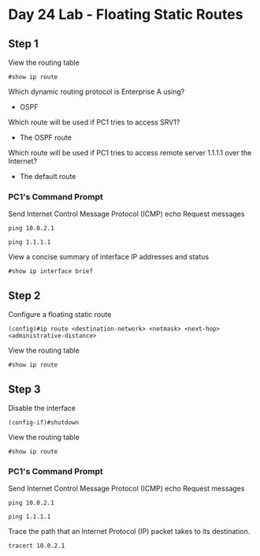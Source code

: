 # Day 24 Lab - Floating Static Routes

## Step 1

View the routing table

```
#show ip route
```

Which dynamic routing protocol is Enterprise A using?

- OSPF

Which route will be used if PC1 tries to access SRV1?

- The OSPF route

Which route will be used if PC1 tries to access remote server 1.1.1.1 over the Internet?

- The default route

### PC1's Command Prompt

Send Internet Control Message Protocol (ICMP) echo Request messages

```
ping 10.0.2.1
```

```
ping 1.1.1.1
```

View a concise summary of interface IP addresses and status

```
#show ip interface brief
```

## Step 2

Configure a floating static route

```
(config)#ip route <destination-network> <netmask> <next-hop> <administrative-distance>
```

View the routing table

```
#show ip route
```

## Step 3

Disable the interface

```
(config-if)#shutdown
```

View the routing table

```
#show ip route
```

### PC1's Command Prompt

Send Internet Control Message Protocol (ICMP) echo Request messages

```
ping 10.0.2.1
```

```
ping 1.1.1.1
```

Trace the path that an Internet Protocol (IP) packet takes to its destination.

```
tracert 10.0.2.1
```
